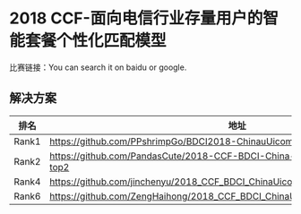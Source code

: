 
# 2018 CCF-面向电信行业存量用户的智能套餐个性化匹配模型

比赛链接：You can search it on baidu or google.

## 解决方案
|排名|地址|
|----|----|
|Rank1|https://github.com/PPshrimpGo/BDCI2018-ChinauUicom-1st-solution|
|Rank2|https://github.com/PandasCute/2018-CCF-BDCI-China-Unicom-Research-Institute-top2|
|Rank4|https://github.com/jinchenyu/2018_CCF_BDCI_ChinaUicom_rank4_solution|
|Rank6|https://github.com/ZengHaihong/2018_CCF_BDCI_ChinaUnicom_Package_Match_Rank6|

